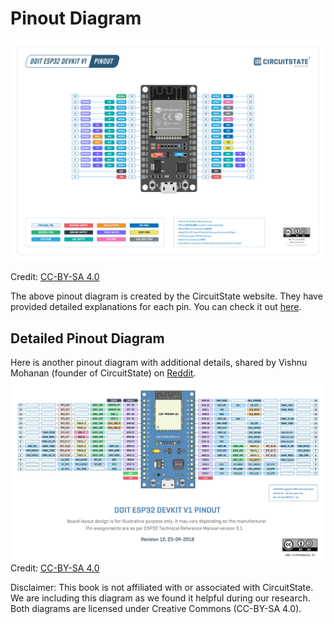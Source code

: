 # Pinout Diagram

[![ESP32 DevKit V1 pinout diagram](./images/ESP32-DevKit-V1-Pinout-Diagram.png)](./images/ESP32-DevKit-V1-Pinout-Diagram.png)

Credit: [CC-BY-SA 4.0](https://www.circuitstate.com/pinouts/doit-esp32-devkit-v1-wifi-development-board-pinout-diagram-and-reference/)

The above pinout diagram is created by the CircuitState website. They have provided detailed explanations for each pin. You can check it out [here](https://www.circuitstate.com/pinouts/doit-esp32-devkit-v1-wifi-development-board-pinout-diagram-and-reference/).


## Detailed Pinout Diagram

Here is another pinout diagram with additional details, shared by Vishnu Mohanan (founder of CircuitState) on [Reddit](https://www.reddit.com/r/esp32/comments/b5mkag/a_better_pinout_diagram_for_esp32_devkit/). 
[![ESP32 DevKit V1 pinout diagram](./images/ESP32-Devkit-Pinout-Rev-12-4000p.png)](./images/ESP32-Devkit-Pinout-Rev-12-4000p.png)
Credit: [CC-BY-SA 4.0](https://vishnumaiea.in/)

Disclaimer: This book is not affiliated with or associated with CircuitState. We are including this diagram as we found it helpful during our research. Both diagrams are licensed under Creative Commons (CC-BY-SA 4.0).
